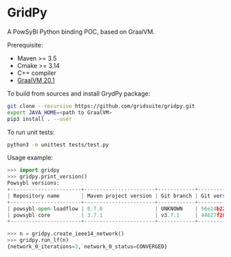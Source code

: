 # GridPy

A PowSyBl Python binding POC, based on GraalVM.

Prerequisite:
 - Maven >= 3.5
 - Cmake >= 3.14
 - C++ compiler
 - [GraalVM 20.1](https://github.com/graalvm/graalvm-ce-builds/releases/tag/vm-20.1.0)

To build from sources and install GrydPy package:
```bash
git clone --recursive https://github.com/gridsuite/gridpy.git
export JAVA_HOME=<path to GraalVM>
pip3 install . --user
```

To run unit tests:
```bash
python3 -m unittest tests/test.py
```

Usage example:
```python
>>> import gridpy
>>> gridpy.print_version()
Powsybl versions:
+-----------------------+-----------------------+------------+------------------------------------------+-------------------------------+
| Repository name       | Maven project version | Git branch | Git version                              | Build timestamp               |
+-----------------------+-----------------------+------------+------------------------------------------+-------------------------------+
| powsybl-open-loadflow | 0.7.0                 | UNKNOWN    | 56e24b2262aaae28a065e3947caeb5759d753f97 | 2020-10-19T16:39:20.924+02:00 |
| powsybl-core          | 3.7.1                 | v3.7.1     | 44627f289a1ae0e7535f12ae9c3378f9a17182a1 | 2020-10-16T23:04:45.020+02:00 |
+-----------------------+-----------------------+------------+------------------------------------------+-------------------------------+

>>> n = gridpy.create_ieee14_network()
>>> gridpy.run_lf(n)
{network_0_iterations=3, network_0_status=CONVERGED}
```

